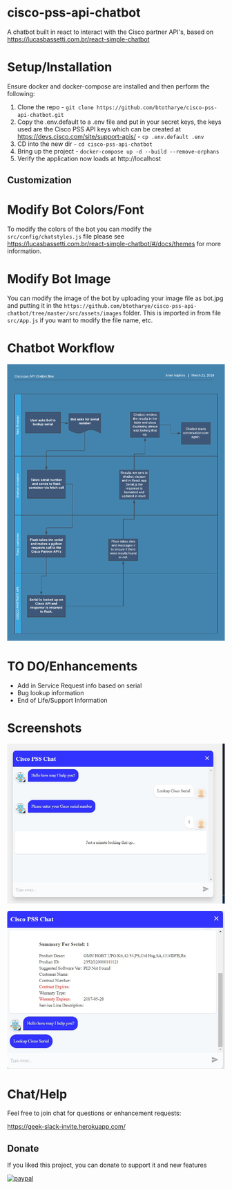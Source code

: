 # cisco-pss-api-chatbot
A chatbot built in react to interact with the Cisco partner API's, based on https://lucasbassetti.com.br/react-simple-chatbot

# Setup/Installation
Ensure docker and docker-compose are installed and then perform the following:

1. Clone the repo - `git clone https://github.com/btotharye/cisco-pss-api-chatbot.git`
2. Copy the .env.default to a .env file and put in your secret keys, the keys used are the Cisco PSS API keys which can be created at https://devs.cisco.com/site/support-apis/  - `cp .env.default .env`
3. CD into the new dir - `cd cisco-pss-api-chatbot`
4. Bring up the project - `docker-compose up -d --build --remove-orphans`
5. Verify the application now loads at http://localhost

## Customization
# Modify Bot Colors/Font
To modify the colors of the bot you can modify the `src/config/chatstyles.js` file please see https://lucasbassetti.com.br/react-simple-chatbot/#/docs/themes for more information.

# Modify Bot Image
You can modify the image of the bot by uploading your image file as bot.jpg and putting it in the `https://github.com/btotharye/cisco-pss-api-chatbot/tree/master/src/assets/images` folder.  This is imported in from file `src/App.js` if you want to modify the file name, etc.

# Chatbot Workflow
![Workflow Screenshot](workflow.png?raw=true)

# TO DO/Enhancements
* Add in Service Request info based on serial
* Bug lookup information
* End of Life/Support Information

# Screenshots
![Screenshot Processing](bot_ss1.JPG?raw=true)

![Screenshot Results](bot_ss2.JPG?raw=true)

# Chat/Help
Feel free to join chat for questions or enhancement requests:

https://geek-slack-invite.herokuapp.com/

## Donate

If you liked this project, you can donate to support it and new features

[![paypal](https://www.paypalobjects.com/en_US/i/btn/btn_donateCC_LG.gif)](https://www.paypal.com/cgi-bin/webscr?cmd=_donations&business=brianhh1230%40gmail%2ecom&lc=US&item_name=Geeked%20Out%20Solutions&no_note=0&cn=Add%20special%20instructions%20to%20the%20seller%3a&no_shipping=1&currency_code=USD&bn=PP%2dDonationsBF%3abtn_donateCC_LG%2egif%3aNonHosted)
